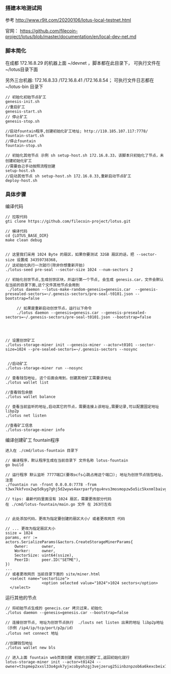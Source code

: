 ### 搭建本地测试网

参考   http://www.r9it.com/20200106/lotus-local-testnet.html

官网： https://github.com/filecoin-project/lotus/blob/master/documentation/en/local-dev-net.md

### 脚本简化

在成都 172.16.8.29 的机器上面 ~/devnet ，脚本都在此目录下， 可执行文件在 ~/lotus目录下面

另外三台机器: 172.16.8.33 /172.16.8.41 /172.16.8.54； 可执行文件日志都在 ~/lotus-bin 目录下
	
	
	// 初始化初始节点矿工
	genesis-init.sh
	//重启矿工
	genesis-start.sh
	// 停止矿工
	genesis-stop.sh

	//启动fountain程序,创建初始化矿工地址; http://110.185.107.117:7778/
	fountain-start.sh
	//停止fountain
	fountain-stop.sh

	// 初始化其他节点 示例 sh setup-host.sh 172.16.8.33，该脚本只初始化了节点，未创建初始化矿工
	//需要自己手动按照流程创建
	setup-host.sh
	//启动其他节点 sh setup-host.sh 172.16.8.33,重新启动节点矿工
	deploy-host.sh

	




### 具体步骤


编译代码


    // 拉取代码
    gti clone https://github.com/filecoin-project/lotus.git

    // 编译代码
    cd {LOTUS_BASE_DIR}
    make clean debug 


    // 这里我们采用 1024 Byte 的扇区，如果你要测试 32GB 扇区的话，把 --sector-size 设置成 34359738368,
    // 这初始化执行一次就行(除非你想重新开始)
    ./lotus-seed pre-seal --sector-size 1024 --num-sectors 2

    // 初始化创世节点,生成创世区块，并运行第一个节点, 会生成 genesis.car，文件会默认在当前的目录下面,这个文件其他节点会用到
     ./lotus daemon --lotus-make-random-genesis=genesis.car  --genesis-presealed-sectors=~/.genesis-sectors/pre-seal-t0101.json --bootstrap=false

         // 如果是重新启动创世节点，运行以下命令
         ./lotus daemon --genesis=genesis.car --genesis-presealed-sectors=~/.genesis-sectors/pre-seal-t0101.json --bootstrap=false
   

    

    // 设置创世矿工
    ./lotus-storage-miner init --genesis-miner --actor=t0101 --sector-size=1024 --pre-sealed-sectors=~/.genesis-sectors --nosync
    

     //启动矿工
    ./lotus-storage-miner run --nosync

    // 查看钱包地址, 这个后面会用到，创建其他矿工需要该地址
    ./lotus wallet list

    //查看钱包余额
    ./lotus wallet balance
    
    // 查看当前监听的地址,启动其它的节点，需要连接上该地址,需要记录,可以配置固定地址 libp2p
    ./lotus net listen

    //查看矿工信息
    ./lotus-storage-miner info


编译创建矿工 fountain程序

    进入在 ./cmd/lotus-fountain 目录下

    // 编译程序，默认程序生成在当前目录下 文件名称 lotus-fountain 
    go build

    // 运行程序 默认监听 7777端口(要改ocfs心跳占用这个端口); 地址为创世节点钱包地址，注意   
    ./fountain run -front 0.0.0.0:7778 -from t3wx7kkfvox2wp5dkyg7ghj5d2wyws4axrparfytqu4nvs3mosmopzw5o5ic5kxnmlbaivgob6rww5fcsygj6q

    // tips: 最新代码里面没有 1024 扇区，需要更改部分代码
    在 ./cmd/lotus-fountain/main.go 文件 在 263行左右


    // 此处添加代码，更改为指定要创建的扇区大小/ 或者更改网页 代码
    
    // ... 更改为指定扇区大小
    ssize = 1024 
	params, err := actors.SerializeParams(&actors.CreateStorageMinerParams{
		Owner:      owner,
		Worker:     owner,
		SectorSize: uint64(ssize),
		PeerID:     peer.ID("SETME"),
	})
    ...
    // 或者更改网页 当前目录下面的 site/miner.html
      <select name="sectorSize">
                    <option selected value="1024">1024 sectors</option>
      </select>




 运行其他的节点

    // 将初始节点生成的 genecis.car 拷贝过来，初始化
    ./lotus daemon --genesis=genesis.car --bootstrap=false   
    
    // 连接创世节点, 地址为创世节点执行  ./louts net listen 出来的地址 libp2p地址（示例 /ip4/ip/tcp/port/p2p/id）
    ./lotus net connect 地址

    //创建钱包地址
    ./lotus wallet new bls

    // 进入上面 fountain web页面创建 初始化创建矿工,返回初始化就行
    lotus-storage-miner init --actor=t01424 --owner=t3spmep2xxsl33o4gxk7yjxcobyohzgj3vejzerug25iinbznpzob6a6kexcbeix73th6vjtzfq7boakfdtd6a


    

